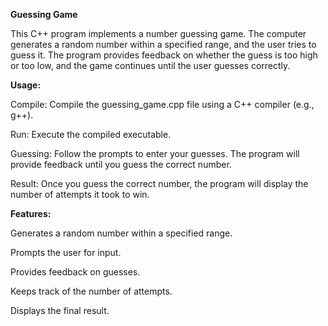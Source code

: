 ****Guessing Game****

This C++ program implements a number guessing game. The computer generates a random number within a specified range, and the user tries to guess it. The program provides feedback on whether the guess is too high or too low, and the game continues until the user guesses correctly.

**Usage:**

Compile: Compile the guessing_game.cpp file using a C++ compiler (e.g., g++).

Run: Execute the compiled executable.

Guessing: Follow the prompts to enter your guesses. The program will provide feedback until you guess the correct number.

Result: Once you guess the correct number, the program will display the number of attempts it took to win.


**Features:**

Generates a random number within a specified range.

Prompts the user for input.

Provides feedback on guesses.

Keeps track of the number of attempts.

Displays the final result.
